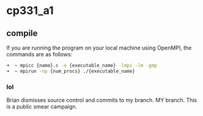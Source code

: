 # cp331_a1

## compile

If you are running the program on your local machine using OpenMPI, the commands are as follows:

```bash
➜  ~ mpicc {name}.c -o {executable_name} -lmpi -lm -gmp
➜  ~ mpirun -np {num_procs} ./{executable_name}
```


### lol

Brian dismisses source control and commits to my branch. MY branch. This is a public smear campaign.
